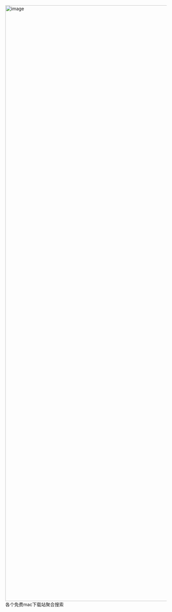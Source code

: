 <img width="1863" alt="image" src="https://github.com/moonwaystudio/multi_software_download_websites_search/assets/11712139/afd2b501-287c-4791-af1a-937ba74b1c6e">
各个免费mac下载站聚合搜索

